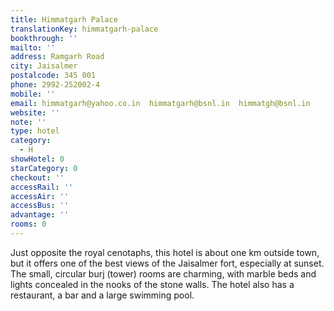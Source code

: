 ```yaml
---
title: Himmatgarh Palace
translationKey: himmatgarh-palace
bookthrough: ''
mailto: ''
address: Ramgarh Road
city: Jaisalmer
postalcode: 345 001
phone: 2992-252002-4
mobile: ''
email: himmatgarh@yahoo.co.in  himmatgarh@bsnl.in  himmatgh@bsnl.in
website: ''
note: ''
type: hotel
category:
  - H
showHotel: 0
starCategory: 0
checkout: ''
accessRail: ''
accessAir: ''
accessBus: ''
advantage: ''
rooms: 0
---
```

Just opposite the royal cenotaphs, this hotel is about one km outside town, but it offers one of the best views of the Jaisalmer fort, especially at sunset.     The small, circular burj (tower) rooms are charming, with marble beds and lights concealed in the nooks of the stone walls. The hotel also has a restaurant, a bar and a large swimming pool.